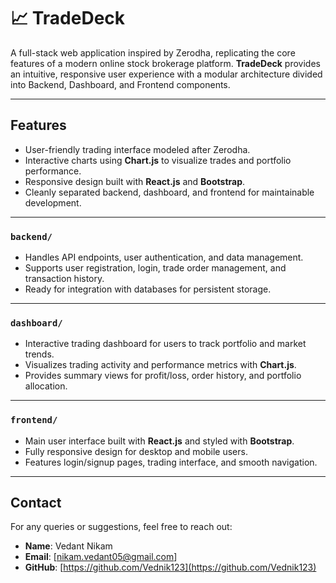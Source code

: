 # 📈 TradeDeck

A full-stack web application inspired by Zerodha, replicating the core features of a modern online stock brokerage platform. **TradeDeck** provides an intuitive, responsive user experience with a modular architecture divided into Backend, Dashboard, and Frontend components.

---

## Features

- User-friendly trading interface modeled after Zerodha.
- Interactive charts using **Chart.js** to visualize trades and portfolio performance.
- Responsive design built with **React.js** and **Bootstrap**.
- Cleanly separated backend, dashboard, and frontend for maintainable development.

---


###  `backend/`
- Handles API endpoints, user authentication, and data management.
- Supports user registration, login, trade order management, and transaction history.
- Ready for integration with databases for persistent storage.

---

###  `dashboard/`
- Interactive trading dashboard for users to track portfolio and market trends.
- Visualizes trading activity and performance metrics with **Chart.js**.
- Provides summary views for profit/loss, order history, and portfolio allocation.

---

###  `frontend/`
- Main user interface built with **React.js** and styled with **Bootstrap**.
- Fully responsive design for desktop and mobile users.
- Features login/signup pages, trading interface, and smooth navigation.

---

## Contact
For any queries or suggestions, feel free to reach out:
- **Name**: Vedant Nikam
- **Email**: [nikam.vedant05@gmail.com]
- **GitHub**: [https://github.com/Vednik123](https://github.com/Vednik123)
